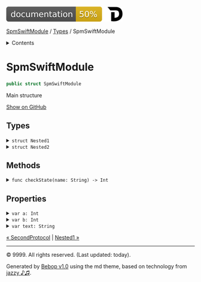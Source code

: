 <!--
Bebop simple MD theme
Copyright 2020 Bebop Authors
Licensed under MIT (https://github.com/johnfairh/Bebop/blob/master/LICENSE)
-->
![50%](../badge.svg)
[![Open in Dash](../img/dash.svg)](dash-feed://https%3A%2F%2Fwww%2Egoogle%2Ecom%2F)


[SpmSwiftModule](../index.md)
 / [Types](../types.md?swift) / SpmSwiftModule


<details>
<summary>Contents</summary>


[Types](../types.md?swift)

  * [ABaseClass](../types/abaseclass.md?swift)


  * [ADerivedClass](../types/aderivedclass.md?swift)


  * [AnEnum](../types/anenum.md?swift)


  * [FirstProtocol](../types/firstprotocol1.md?swift)


  * [GenericBase](../types/genericbase.md?swift)


  * [Nop](../types/nop.md?swift)


  * [PropertyWrapperClient](../types/propertywrapperclient.md?swift)


  * [SecondProtocol](../types/secondprotocol.md?swift)


  * SpmSwiftModule

    * [Nested1](../types/spmswiftmodule/nested1.md?swift)

    * [Nested2](#nested2)


  * [T](../types.md?swift#t1)



[Functions](../functions.md?swift)

  * [deprecatedFunction(callback:)](../functions.md?swift#deprecatedfunctioncallback)


  * [functionA(arg1:_:arg3:)](../functions.md?swift#functionaarg1_arg3)



[Operators](../operators.md?swift)

  * [+(T, T)](../operators.md?swift#t-t)



[Extensions](../extensions.md?swift)

  * [Collection](../extensions/collection.md?swift)


  * [String.Element](../extensions/stringelement.md?swift)





</details>

# SpmSwiftModule



``` swift
public struct SpmSwiftModule
```










Main structure











[Show on GitHub](https://www.bbc.co.uk//Sources/SpmSwiftModule/SpmSwiftModule.swift#L2-L32)



## Types









<details>
<summary><code>struct Nested1</code></summary>








Undocumented






#### Declaration

``` swift
public struct Nested1
```








[Show members](../types/spmswiftmodule/nested1.md?swift)

[Show on GitHub](https://www.bbc.co.uk//Sources/SpmSwiftModule/SpmSwiftModule.swift#L8-L14)
</details>









<details>
<summary><code>struct Nested2</code></summary>








Undocumented






#### Declaration

``` swift
public struct Nested2
```










[Show on GitHub](https://www.bbc.co.uk//Sources/SpmSwiftModule/SpmSwiftModule.swift#L16)
</details>



## Methods









<details>
<summary><code>func checkState(name: String) -> Int</code></summary>








A method with params, throws, returns.

Does some checking.




#### Declaration

``` swift
public func checkState(name: String) throws -> Int
```




#### Parameters

`name`: The name




#### Return Value
A value






[Show on GitHub](https://www.bbc.co.uk//Sources/SpmSwiftModule/SpmSwiftModule.swift#L29-L31)
</details>



## Properties









<details>
<summary><code>var a: Int</code></summary>








A pair of Ints






#### Declaration

``` swift
var a: Int
```










[Show on GitHub](https://www.bbc.co.uk//Sources/SpmSwiftModule/SpmSwiftModule.swift#L19)
</details>









<details>
<summary><code>var b: Int</code></summary>








A pair of Ints






#### Declaration

``` swift
var b: Int
```










[Show on GitHub](https://www.bbc.co.uk//Sources/SpmSwiftModule/SpmSwiftModule.swift#L19)
</details>









<details>
<summary><code>var text: String</code></summary>








Undocumented






#### Declaration

``` swift
public var text: String
```










[Show on GitHub](https://www.bbc.co.uk//Sources/SpmSwiftModule/SpmSwiftModule.swift#L4)
</details>





[&laquo; SecondProtocol](../types/secondprotocol.md?swift) | [Nested1 &raquo;](../types/spmswiftmodule/nested1.md?swift)


-----
&copy; 9999. All rights reserved. (Last updated: today).


Generated by [Bebop v1.0](https://github.com/johnfairh/Bebop)
using the md theme, based on technology from
[jazzy ♪♫](https://github.com/realm/jazzy).


